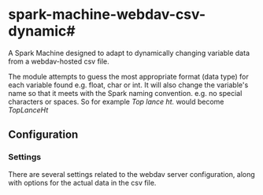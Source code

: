 # spark-machine-webdav-csv-dynamic#
A Spark Machine designed to adapt to dynamically changing variable data from a webdav-hosted csv file.


The module attempts to guess the most appropriate format (data type) for each variable found e.g. float, char or int. It will also change the variable's name so that it meets with the Spark naming convention. e.g. no special characters or spaces. So for example _Top lance ht._ would become _TopLanceHt_

## Configuration

### Settings

There are several settings related to the webdav server configuration, along with options for the actual data in the csv file.
